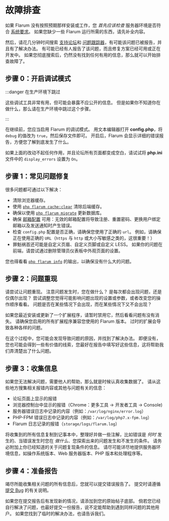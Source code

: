 # 故障排查

如果 Flarum 没有按照预期那样安装或工作，您 *首先应该检查* 服务器环境是否符合 [系统要求](install.md#环境要求)。 如果您缺少一些 Flarum 运行所需的东西，请先补全内容。

然后，请花几分钟时间搜索 [支持论坛](https://discuss.flarum.org/t/support)和 [问题跟踪器](https://github.com/flarum/core/issues)，有可能该问题已被报告，并且有了解决办法。 有可能已经有人报告了该问题，而且修复方案已经可用或正在开发中。 如果您彻底搜索后，仍然没有找到任何有用的信息，那么就可以开始排查故障了。

## 步骤 0：开启调试模式

:::danger 在生产环境下跳过

这些调试工具非常有用，但可能会暴露不应公开的信息。 但是如果你不知道你在做什么，那么请在生产环境中跳过这个步骤。

:::

在继续前，您应当启用 Flarum 的调试模式。 用文本编辑器打开 **config.php**，将 `debug` 的值改为 `true`，然后保存文件即可。 开启后，Flarum 会显示详细的错误报告，方便您了解到底发生了什么。

如果上面的改动不起任何作用，并且论坛所有页面都变成空白，请试试将 **php.ini** 文件中的 `display_errors` 设置为 `On`。

## 步骤 1：常见问题修复

很多问题都可通过以下解决：

* 清除浏览器缓存。
* 使用 [`php flarum cache:clear`](console.md) 清除后端缓存。
* 确保以使用 [`php flarum migrate`](console.md) 更新数据库。
* 确保 [邮箱配置](mail.md) 可用：无效的邮箱配置将导致注册、重置密码、更换用户绑定邮箱以及发送通知时产生错误。
* 检查 `config.php` 配置是否正确，请确保您使用了正确的 `url`。 例如，请确保正在使用正确的 `URL`（`https` 与 `http` 或大小写敏感之类的，这很重要！）
* 罪魁祸首还可能是自定义页眉、自定义页脚或自定义 LESS。 如果你的问题在前端，请尝试通过删除管理员仪表板中外观页面的设置。

您也得看看 [`php flarum info`](console.md) 的输出，以确保没有什么大的问题。

## 步骤 2：问题重现

请尝试让问题重现。 注意问题发生时，您在做什么？ 是每次都会出现问题，还是仅偶尔出现？ 尝试调整您觉得可能影响问题出现的设置或参数，或者改变您的操作顺序看看。 问题是否在某些情况下会出现，而在某些情况下又不会出现？

如果您最近安装或更新了一个扩展程序，请暂时禁用它，然后看看问题有没有消失。 请确保您启用的所有扩展程序兼容您使用的 Flarum 版本。 过时的扩展会导致各种各样的问题。

在这个过程中，您可能会发现导致问题的原因，并找到了解决办法。 即便没有，您也可能会得到一些有价值的线索，您最好在报告中填写好这些信息，这将帮助我们弄清楚出了什么问题。

## 步骤 3：收集信息

如果您无法解决问题，需要他人的帮助，那么就是时候认真收集数据了。 请从这些地方搜集相关报错内容或其他与问题有关的信息：

* 论坛页面上显示的报错
* 浏览器控制台中显示的报错（Chrome：更多工具 -> 开发者工具 -> Console)
* 服务器错误日志中记录的内容（例如：`/var/log/nginx/error.log`）
* PHP-FPM 错误日志中记录的内容（例如：`/var/log/php7.x-fpm.log`）
* Flarum 日志记录的报错（`storage/logs/flarum.log`）

将收集到的所有信息复制到记事本中，整理好并做一些注解，比如错误是 *何时* 发生的、当错误发生时您在 *做什么*、您探索出来的问题发生和不发生的条件。 请务必附加上你已经知道的关于问题复现条件的信息。 请尽可能详尽地提供服务器环境信息，如操作系统版本、Web 服务器版本、PHP 版本和处理程序等。

## 步骤 4：准备报告

竭尽所能收集相关问题的所有信息后，您就可以提交错误报告了。 提交时请遵循 [提交 Bug](bugs.md) 的有关说明。

如果您在提交报告后有发现新的情况，请添加到您的原始帖子底部。 倘若您已经自行解决了问题，也最好提交一份报告，说不定能帮助到遇到同样问题的其他用户。 如果您找到了临时的解决办法，也请告诉我们。
